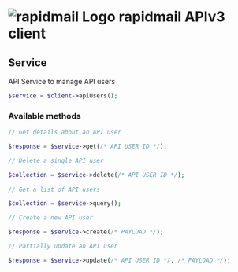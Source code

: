 # ![rapidmail Logo](https://avatars0.githubusercontent.com/u/25850436?v=3&s=50 "rapidmail Logo") rapidmail APIv3 client

##  Service

API Service to manage API users

```php
$service = $client->apiUsers();
```

###  Available methods
```php
// Get details about an API user

$response = $service->get(/* API USER ID */);

// Delete a single API user

$collection = $service->delete(/* API USER ID */);
 
// Get a list of API users

$collection = $service->query();

// Create a new API user

$response = $service->create(/* PAYLOAD */);

// Partially update an API user

$response = $service->update(/* API USER ID */, /* PAYLOAD */);
```